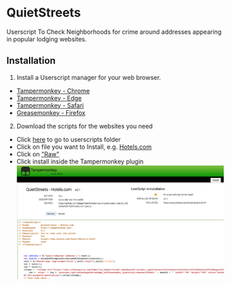 # QuietStreets
Userscript To Check Neighborhoods for crime around addresses appearing in popular lodging websites.

## Installation

1. Install a Userscript manager for your web browser.
  * [Tampermonkey - Chrome](https://chrome.google.com/webstore/detail/tampermonkey/dhdgffkkebhmkfjojejmpbldmpobfkfo?hl=en)
  * [Tampermonkey - Edge](https://tampermonkey.net/?browser=edge)
  * [Tampermonkey - Safari](https://tampermonkey.net/?ext=dhdg&browser=safari)
  * [Greasemonkey - Firefox](https://addons.mozilla.org/en-US/firefox/addon/greasemonkey/)
2. Download the scripts for the websites you need
  * Click [here](https://github.com/jbejar/QuietStreets/tree/master/userscripts) to go to userscripts folder
  * Click on file you want to Install, e.g. [Hotels.com](https://github.com/jbejar/QuietStreets/blob/master/userscripts/QuietStreets%20-%20Hotels.com.user.js)
  * Click on ["Raw"](https://github.com/jbejar/QuietStreets/raw/master/userscripts/QuietStreets%20-%20Hotels.com.user.js)
  * Click install inside the Tampermonkey plugin ![screenshot](install.png)
